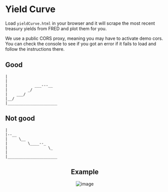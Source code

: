 # Yield Curve

Load `yieldCurve.html` in your browser and it will scrape the most recent treasury yields from FRED and plot them for you.

We use a public CORS proxy, meaning you may have to activate demo cors. You can check the console to see if you got an error if it fails to load and follow the instructions there.

## Good

```
|
|
|            ___---__
|         _/
|    ___/
|__/
|______________________
```

## Not good

```
|
|--__
|     \__     
|         \____--_
|                  \_
|
|______________________
```


<div align="center">
  <h2>Example</h2>
  <img width="max" alt="image" src="https://user-images.githubusercontent.com/78166995/226744209-5ba6a250-42a9-441e-8150-5b5ea6351365.png">
</div>

